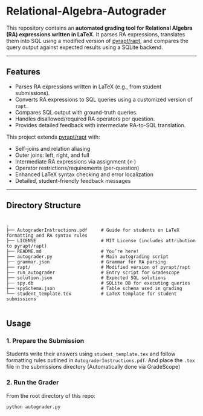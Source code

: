 # Relational-Algebra-Autograder

This repository contains an **automated grading tool for Relational Algebra (RA) expressions written in LaTeX**. It parses RA expressions, translates them into SQL using a modified version of [pyrapt/rapt](https://github.com/pyrapt/rapt), and compares the query output against expected results using a SQLite backend.

---

## Features

- Parses RA expressions written in LaTeX (e.g., from student submissions).
- Converts RA expressions to SQL queries using a customized version of `rapt`.
- Compares SQL output with ground-truth queries.
- Handles disallowed/required RA operators per question.
- Provides detailed feedback with intermediate RA-to-SQL translation.

This project extends [pyrapt/rapt](https://github.com/pyrapt/rapt) with:
- Self-joins and relation aliasing
- Outer joins: left, right, and full
- Intermediate RA expressions via assignment (←)
- Operator restrictions/requirements (per-question)
- Enhanced LaTeX syntax checking and error localization
- Detailed, student-friendly feedback messages
---

## Directory Structure
<pre>
<code>
.
├── AutograderInstructions.pdf     # Guide for students on LaTeX formatting and RA syntax rules
├── LICENSE                        # MIT License (includes attribution to pyrapt/rapt)
├── README.md                      # You’re here!
├── autograder.py                  # Main autograding script
├── grammar.json                   # Grammar for RA parsing
├── rapt/                          # Modified version of pyrapt/rapt
├── run_autograder                 # Entry script for Gradescope
├── solution.json                  # Expected SQL solutions
├── spy.db                         # SQLite DB for executing queries
├── spySchema.json                 # Table schema used in grading
└── student_template.tex           # LaTeX template for student submissions
</code>
</pre>

## Usage

### 1. Prepare the Submission

Students write their answers using `student_template.tex` and follow formatting rules outlined in `AutograderInstructions.pdf`. And place the `.tex` file in the submissions directory (Automatically done via GradeScope)

### 2. Run the Grader

   From the root directory of this repo:
   ```bash
   python autograder.py
